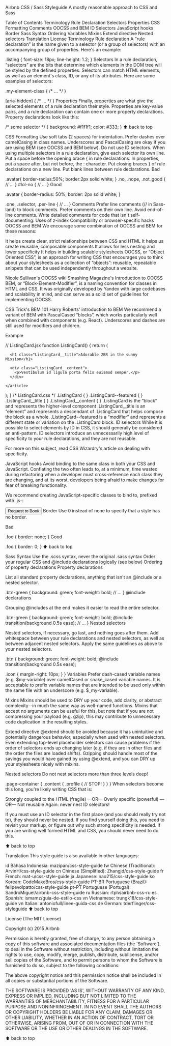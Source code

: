 Airbnb CSS / Sass Styleguide
A mostly reasonable approach to CSS and Sass

Table of Contents
Terminology
Rule Declaration
Selectors
Properties
CSS
Formatting
Comments
OOCSS and BEM
ID Selectors
JavaScript hooks
Border
Sass
Syntax
Ordering
Variables
Mixins
Extend directive
Nested selectors
Translation
License
Terminology
Rule declaration
A “rule declaration” is the name given to a selector (or a group of selectors) with an accompanying group of properties. Here's an example:

.listing {
  font-size: 18px;
  line-height: 1.2;
}
Selectors
In a rule declaration, “selectors” are the bits that determine which elements in the DOM tree will be styled by the defined properties. Selectors can match HTML elements, as well as an element's class, ID, or any of its attributes. Here are some examples of selectors:

.my-element-class {
  /* ... */
}

[aria-hidden] {
  /* ... */
}
Properties
Finally, properties are what give the selected elements of a rule declaration their style. Properties are key-value pairs, and a rule declaration can contain one or more property declarations. Property declarations look like this:

/* some selector */ {
  background: #f1f1f1;
  color: #333;
}
⬆ back to top

CSS
Formatting
Use soft tabs (2 spaces) for indentation.
Prefer dashes over camelCasing in class names.
Underscores and PascalCasing are okay if you are using BEM (see OOCSS and BEM below).
Do not use ID selectors.
When using multiple selectors in a rule declaration, give each selector its own line.
Put a space before the opening brace { in rule declarations.
In properties, put a space after, but not before, the : character.
Put closing braces } of rule declarations on a new line.
Put blank lines between rule declarations.
Bad

.avatar{
    border-radius:50%;
    border:2px solid white; }
.no, .nope, .not_good {
    // ...
}
#lol-no {
  // ...
}
Good

.avatar {
  border-radius: 50%;
  border: 2px solid white;
}

.one,
.selector,
.per-line {
  // ...
}
Comments
Prefer line comments (// in Sass-land) to block comments.
Prefer comments on their own line. Avoid end-of-line comments.
Write detailed comments for code that isn't self-documenting:
Uses of z-index
Compatibility or browser-specific hacks
OOCSS and BEM
We encourage some combination of OOCSS and BEM for these reasons:

It helps create clear, strict relationships between CSS and HTML
It helps us create reusable, composable components
It allows for less nesting and lower specificity
It helps in building scalable stylesheets
OOCSS, or “Object Oriented CSS”, is an approach for writing CSS that encourages you to think about your stylesheets as a collection of “objects”: reusable, repeatable snippets that can be used independently throughout a website.

Nicole Sullivan's OOCSS wiki
Smashing Magazine's Introduction to OOCSS
BEM, or “Block-Element-Modifier”, is a naming convention for classes in HTML and CSS. It was originally developed by Yandex with large codebases and scalability in mind, and can serve as a solid set of guidelines for implementing OOCSS.

CSS Trick's BEM 101
Harry Roberts' introduction to BEM
We recommend a variant of BEM with PascalCased “blocks”, which works particularly well when combined with components (e.g. React). Underscores and dashes are still used for modifiers and children.

Example

// ListingCard.jsx
function ListingCard() {
  return (
    <article class="ListingCard ListingCard--featured">

      <h1 class="ListingCard__title">Adorable 2BR in the sunny Mission</h1>

      <div class="ListingCard__content">
        <p>Vestibulum id ligula porta felis euismod semper.</p>
      </div>

    </article>
  );
}
/* ListingCard.css */
.ListingCard { }
.ListingCard--featured { }
.ListingCard__title { }
.ListingCard__content { }
.ListingCard is the “block” and represents the higher-level component
.ListingCard__title is an “element” and represents a descendant of .ListingCard that helps compose the block as a whole.
.ListingCard--featured is a “modifier” and represents a different state or variation on the .ListingCard block.
ID selectors
While it is possible to select elements by ID in CSS, it should generally be considered an anti-pattern. ID selectors introduce an unnecessarily high level of specificity to your rule declarations, and they are not reusable.

For more on this subject, read CSS Wizardry's article on dealing with specificity.

JavaScript hooks
Avoid binding to the same class in both your CSS and JavaScript. Conflating the two often leads to, at a minimum, time wasted during refactoring when a developer must cross-reference each class they are changing, and at its worst, developers being afraid to make changes for fear of breaking functionality.

We recommend creating JavaScript-specific classes to bind to, prefixed with .js-:

<button class="btn btn-primary js-request-to-book">Request to Book</button>
Border
Use 0 instead of none to specify that a style has no border.

Bad

.foo {
  border: none;
}
Good

.foo {
  border: 0;
}
⬆ back to top

Sass
Syntax
Use the .scss syntax, never the original .sass syntax
Order your regular CSS and @include declarations logically (see below)
Ordering of property declarations
Property declarations

List all standard property declarations, anything that isn't an @include or a nested selector.

.btn-green {
  background: green;
  font-weight: bold;
  // ...
}
@include declarations

Grouping @includes at the end makes it easier to read the entire selector.

.btn-green {
  background: green;
  font-weight: bold;
  @include transition(background 0.5s ease);
  // ...
}
Nested selectors

Nested selectors, if necessary, go last, and nothing goes after them. Add whitespace between your rule declarations and nested selectors, as well as between adjacent nested selectors. Apply the same guidelines as above to your nested selectors.

.btn {
  background: green;
  font-weight: bold;
  @include transition(background 0.5s ease);

  .icon {
    margin-right: 10px;
  }
}
Variables
Prefer dash-cased variable names (e.g. $my-variable) over camelCased or snake_cased variable names. It is acceptable to prefix variable names that are intended to be used only within the same file with an underscore (e.g. $_my-variable).

Mixins
Mixins should be used to DRY up your code, add clarity, or abstract complexity--in much the same way as well-named functions. Mixins that accept no arguments can be useful for this, but note that if you are not compressing your payload (e.g. gzip), this may contribute to unnecessary code duplication in the resulting styles.

Extend directive
@extend should be avoided because it has unintuitive and potentially dangerous behavior, especially when used with nested selectors. Even extending top-level placeholder selectors can cause problems if the order of selectors ends up changing later (e.g. if they are in other files and the order the files are loaded shifts). Gzipping should handle most of the savings you would have gained by using @extend, and you can DRY up your stylesheets nicely with mixins.

Nested selectors
Do not nest selectors more than three levels deep!

.page-container {
  .content {
    .profile {
      // STOP!
    }
  }
}
When selectors become this long, you're likely writing CSS that is:

Strongly coupled to the HTML (fragile) —OR—
Overly specific (powerful) —OR—
Not reusable
Again: never nest ID selectors!

If you must use an ID selector in the first place (and you should really try not to), they should never be nested. If you find yourself doing this, you need to revisit your markup, or figure out why such strong specificity is needed. If you are writing well formed HTML and CSS, you should never need to do this.

⬆ back to top

Translation
This style guide is also available in other languages:

id Bahasa Indonesia: mazipan/css-style-guide
tw Chinese (Traditional): ArvinH/css-style-guide
cn Chinese (Simplified): Zhangjd/css-style-guide
fr French: mat-u/css-style-guide
ja Japanese: nao215/css-style-guide
ko Korean: CodeMakeBros/css-style-guide
PT-BR Portuguese (Brazil): felipevolpatto/css-style-guide
pt-PT Portuguese (Portugal): SandroMiguel/airbnb-css-style-guide
ru Russian: rtplv/airbnb-css-ru
es Spanish: ismamz/guia-de-estilo-css
vn Vietnamese: trungk18/css-style-guide
vn Italian: antoniofull/linee-guida-css
de German: tderflinger/css-styleguide
⬆ back to top

License
(The MIT License)

Copyright (c) 2015 Airbnb

Permission is hereby granted, free of charge, to any person obtaining a copy of this software and associated documentation files (the 'Software'), to deal in the Software without restriction, including without limitation the rights to use, copy, modify, merge, publish, distribute, sublicense, and/or sell copies of the Software, and to permit persons to whom the Software is furnished to do so, subject to the following conditions:

The above copyright notice and this permission notice shall be included in all copies or substantial portions of the Software.

THE SOFTWARE IS PROVIDED 'AS IS', WITHOUT WARRANTY OF ANY KIND, EXPRESS OR IMPLIED, INCLUDING BUT NOT LIMITED TO THE WARRANTIES OF MERCHANTABILITY, FITNESS FOR A PARTICULAR PURPOSE AND NONINFRINGEMENT. IN NO EVENT SHALL THE AUTHORS OR COPYRIGHT HOLDERS BE LIABLE FOR ANY CLAIM, DAMAGES OR OTHER LIABILITY, WHETHER IN AN ACTION OF CONTRACT, TORT OR OTHERWISE, ARISING FROM, OUT OF OR IN CONNECTION WITH THE SOFTWARE OR THE USE OR OTHER DEALINGS IN THE SOFTWARE.

⬆ back to top
